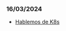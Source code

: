 ### 16/03/2024
- [Hablemos de K8s](https://docs.google.com/presentation/d/1Z9OHRUsV0PNytIuS4BwRjWw3LuvfRjUhY8efj9L8r2M/edit?usp=sharing)
